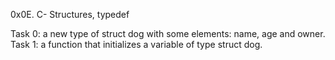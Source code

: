 0x0E. C- Structures, typedef

Task 0: a new type of struct dog with some elements: name, age and owner.
Task 1: a function that initializes a variable of type struct dog.


